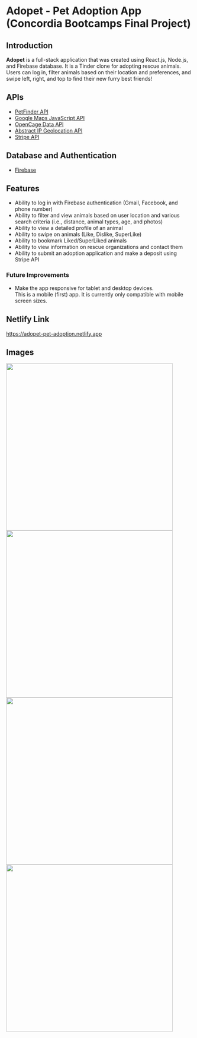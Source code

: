 # Adopet - Pet Adoption App (Concordia Bootcamps Final Project)

## Introduction

**Adopet** is a full-stack application that was created using React.js, Node.js, and Firebase database. It is a Tinder clone for adopting rescue animals. Users can log in, filter animals based on their location and preferences, and swipe left, right, and top to find their new furry best friends!

## APIs

- [PetFinder API](www.petfinder.com)
- [Google Maps JavaScript API](https://developers.google.com/maps)
- [OpenCage Data API](https://opencagedata.com/api)
- [Abstract IP Geolocation API](https://www.abstractapi.com/ip-geolocation-api)
- [Stripe API](https://stripe.com/docs/api)

## Database and Authentication

- [Firebase](https://firebase.google.com/)

## Features

- Ability to log in with Firebase authentication (Gmail, Facebook, and phone number)
- Ability to filter and view animals based on user location and various search criteria (i.e., distance, animal types, age, and photos)
- Ability to view a detailed profile of an animal
- Ability to swipe on animals (Like, Dislike, SuperLike)
- Ability to bookmark Liked/SuperLiked animals
- Ability to view information on rescue organizations and contact them
- Ability to submit an adoption application and make a deposit using Stripe API

### Future Improvements

- Make the app responsive for tablet and desktop devices.<br />
  This is a mobile (first) app. It is currently only compatible with mobile screen sizes.

## Netlify Link

https://adopet-pet-adoption.netlify.app

## Images

<img src="./client/src/assets/auth.jpeg" width="450">
<img src="./client/src/assets/main.jpeg" width="450">
<img src="./client/src/assets/preference.jpeg" width="450">
<img src="./client/src/assets/bookmark.jpeg" width="450">
